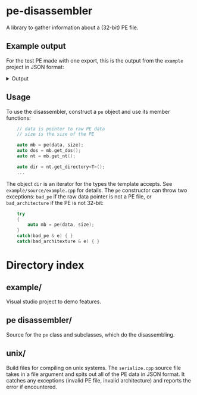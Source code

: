 # pe-disassembler

A library to gather information about a (32-bit) PE file.

## Example output

For the test PE made with one export, this is the output from the `example` project in JSON format:

<details>
<summary>Output</summary>

```json
{
    "data": {
        "exports": [
            {
                "name": "?add@@YAHHH@Z",
                "rva": 4096
            }
        ],
        "imports": [
            {
                "list": [
                    "MessageBoxW"
                ],
                "module": "USER32.dll"
            },
            {
                "list": [
                    "memset",
                    "_except_handler4_common",
                    "__std_type_info_destroy_list"
                ],
                "module": "VCRUNTIME140.dll"
            },
            {
                "list": [
                    "_seh_filter_dll",
                    "_initterm_e",
                    "_initterm",
                    "_initialize_narrow_environment",
                    "_initialize_onexit_table",
                    "_cexit",
                    "_configure_narrow_argv",
                    "_execute_onexit_table"
                ],
                "module": "api-ms-win-crt-runtime-l1-1-0.dll"
            },
            {
                "list": [
                    "GetCurrentProcessId",
                    "IsDebuggerPresent",
                    "InitializeSListHead",
                    "GetSystemTimeAsFileTime",
                    "GetCurrentThreadId",
                    "UnhandledExceptionFilter",
                    "QueryPerformanceCounter",
                    "IsProcessorFeaturePresent",
                    "TerminateProcess",
                    "GetCurrentProcess",
                    "SetUnhandledExceptionFilter"
                ],
                "module": "KERNEL32.dll"
            }
        ],
        "nt": {
            "build_time": "Wed Jan  4 13:44:14 2023\n",
            "entry_point": 4996,
            "image_base": 268435456,
            "image_size": 24576
        },
        "relocations": [
            {
                "entries": 138,
                "rva": 4096
            },
            {
                "entries": 16,
                "rva": 8192
            }
        ],
        "sections": [
            {
                "name": ".text",
                "rva": 4096,
                "size": 3584
            },
            {
                "name": ".rdata",
                "rva": 8192,
                "size": 2560
            },
            {
                "name": ".data",
                "rva": 12288,
                "size": 512
            },
            {
                "name": ".rsrc",
                "rva": 16384,
                "size": 512
            },
            {
                "name": ".reloc",
                "rva": 20480,
                "size": 512
            }
        ]
    },
    "success": true
}
```
</details>

## Usage

To use the disassembler, construct a `pe` object and use its member functions:

```c++
    // data is pointer to raw PE data
    // size is the size of the PE

    auto mb = pe(data, size);
    auto dos = mb.get_dos();
    auto nt = mb.get_nt();

    auto dir = nt.get_directory<T>();
    ...
```

The object `dir` is an iterator for the types the template accepts. See `example/source/example.cpp` for details. The `pe` constructor can throw two exceptions: `bad_pe` if the raw data pointer is not a PE file, or `bad_architecture` if the PE is not 32-bit:

```c++
    try
    {
        auto mb = pe(data, size);
    }
    catch(bad_pe & e) { }
    catch(bad_architexture & e) { }
```



# Directory index

## example/

Visual studio project to demo features.

## pe disassembler/

Source for the `pe` class and subclasses, which do the disassembling.

## unix/

Build files for compiling on unix systems. The `serialize.cpp` source file takes in a file argument and spits out all of the PE data in JSON format. It catches any exceptions (invalid PE file, invalid architecture) and reports the error if encountered.
